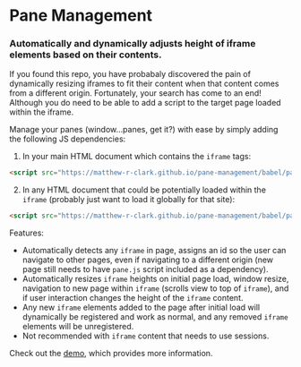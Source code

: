 # Pane Management
### Automatically and dynamically adjusts height of iframe elements based on their contents.

If you found this repo, you have probabaly discovered the pain of dynamically resizing iframes to fit their content when that content comes from a different origin. Fortunately, your search has come to an end! Although you do need to be able to add a script to the target page loaded within the iframe.

Manage your panes (window...panes, get it?) with ease by simply adding the following JS dependencies:
1. In your main HTML document which contains the `iframe` tags:
  ```html
  <script src="https://matthew-r-clark.github.io/pane-management/babel/paneManager.min.js"></script>
  ```
2. In any HTML document that could be potentially loaded within the `iframe` (probably just want to load it globally for that site):
  ```html
  <script src="https://matthew-r-clark.github.io/pane-management/babel/pane.min.js"></script>
  ```

Features:
- Automatically detects any `iframe` in page, assigns an id so the user can navigate to other pages, even if navigating to a different origin (new page still needs to have `pane.js` script included as a dependency).
- Automatically resizes `iframe` heights on initial page load, window resize, navigation to new page within `iframe` (scrolls view to top of `iframe`), and if user interaction changes the height of the `iframe` content.
- Any new `iframe` elements added to the page after initial load will dynamically be registered and work as normal, and any removed `iframe` elements will be unregistered.
- Not recommended with `iframe` content that needs to use sessions.

Check out the [demo](https://matthew-r-clark.github.io/iframe-resize-demo/), which provides more information.